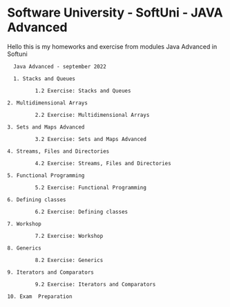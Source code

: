 # Software University - SoftUni - JAVA Advanced
Hello this is my homeworks and exercise from modules Java Advanced in Softuni



      Java Advanced - september 2022
  
      1. Stacks and Queues
  
             1.2 Exercise: Stacks and Queues
  
    2. Multidimensional Arrays
    
             2.2 Exercise: Multidimensional Arrays
  
    3. Sets and Maps Advanced
  
             3.2 Exercise: Sets and Maps Advanced
        
    4. Streams, Files and Directories
  
             4.2 Exercise: Streams, Files and Directories
  
    5. Functional Programming
  
             5.2 Exercise: Functional Programming
      
    6. Defining classes
  
             6.2 Exercise: Defining classes
  
    7. Workshop
  
             7.2 Exercise: Workshop
        
    8. Generics
  
             8.2 Exercise: Generics
        
    9. Iterators and Comparators
  
             9.2 Exercise: Iterators and Comparators
        
    10. Exam  Preparation
